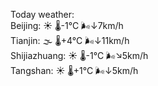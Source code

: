 Today weather:  
Beijing: ☀️   🌡️-1°C 🌬️↓7km/h  
Tianjin: 🌫  🌡️+4°C 🌬️↓11km/h  
Shijiazhuang: ☀️   🌡️-1°C 🌬️↘5km/h  
Tangshan: ☀️   🌡️+1°C 🌬️↓5km/h  
